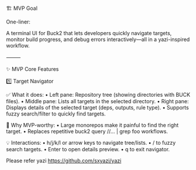

🏗️ MVP Goal

One-liner:

A terminal UI for Buck2 that lets developers quickly navigate targets, monitor build progress, and debug errors interactively—all in a yazi-inspired workflow.

⸻

✨ MVP Core Features

1️⃣ Target Navigator

✅ What it does:
	•	Left pane: Repository tree (showing directories with BUCK files).
	•	Middle pane: Lists all targets in the selected directory.
	•	Right pane: Displays details of the selected target (deps, outputs, rule type).
	•	Supports fuzzy search/filter to quickly find targets.

🎯 Why MVP-worthy:
	•	Large monorepos make it painful to find the right target.
	•	Replaces repetitive buck2 query //... | grep foo workflows.

💡 Interactions:
	•	h/j/k/l or arrow keys to navigate tree/lists.
	•	/ to fuzzy search targets.
	•	Enter to open details preview.
	•	q to exit navigator.

Please refer yazi https://github.com/sxyazi/yazi
